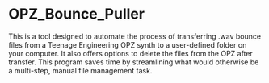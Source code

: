 # OPZ_Bounce_Puller
This is a tool designed to automate the process of transferring .wav bounce files from a Teenage Engineering OPZ synth to a user-defined folder on your computer. It also offers options to delete the files from the OPZ after transfer. This program saves time by streamlining what would otherwise be a multi-step, manual file management task.
